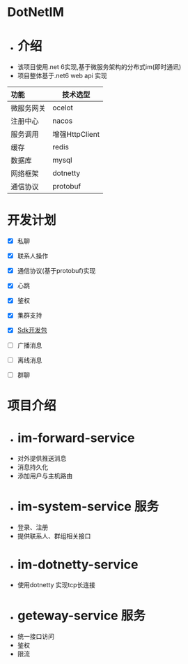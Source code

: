 # DotNetIM
- # 介绍 
- 该项目使用.net 6实现,基于微服务架构的分布式im(即时通讯)
- 项目整体基于.net6 web api 实现

| 功能    | 技术选型  |
| :-----  | ------   | 
| 微服务网关  | ocelot | 
| 注册中心  | nacos | 
| 服务调用  | 增强HttpClient|
| 缓存  | redis |
| 数据库  | mysql |
| 网络框架  | dotnetty |
| 通信协议  | protobuf |

# 开发计划
- [x] 私聊
- [x] 联系人操作
- [x] 通信协议(基于protobuf)实现
- [x] 心跳
- [x] 鉴权
- [x] 集群支持
- [x] [Sdk开发包](https://github.com/adminoryuan/dotnet-im/blob/master/SDKREADME.md)
- [ ] 广播消息
- [ ] 离线消息
- [ ] 群聊


 # 项目介绍
- # im-forward-service 
- 对外提供推送消息
- 消息持久化
- 添加用户与主机路由
- # im-system-service 服务
- 登录、注册
- 提供联系人、群组相关接口
- # im-dotnetty-service
- 使用dotnetty 实现tcp长连接
- # geteway-service 服务
- 统一接口访问
- 鉴权
- 限流
